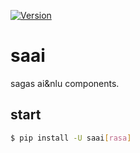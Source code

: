[![Version](https://img.shields.io/pypi/v/saai.svg)](https://pypi.python.org/pypi/saai/)
# saai

sagas ai&nlu components.

## start
```bash
$ pip install -U saai[rasa]
```
